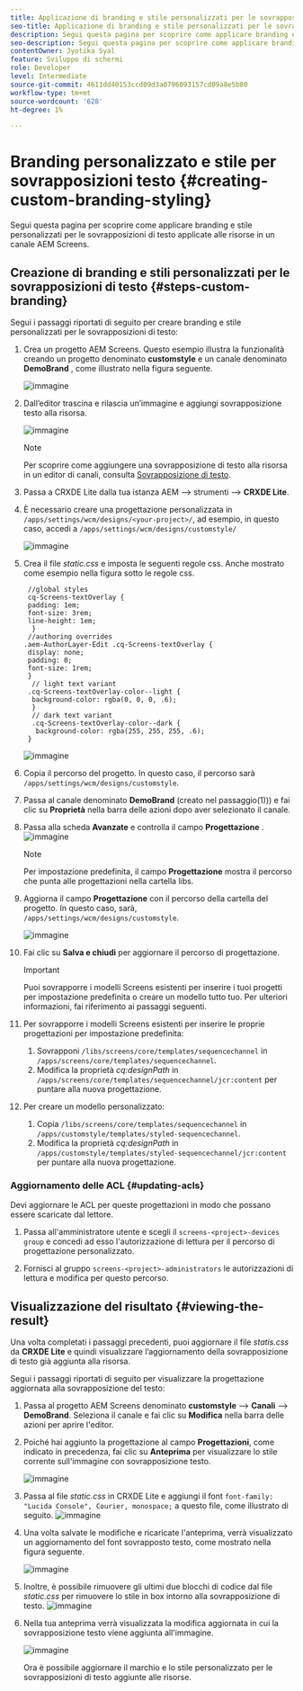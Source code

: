 ```yaml
---
title: Applicazione di branding e stile personalizzati per le sovrapposizioni di testo
seo-title: Applicazione di branding e stile personalizzati per le sovrapposizioni di testo
description: Segui questa pagina per scoprire come applicare branding e stile personalizzati per le sovrapposizioni di testo.
seo-description: Segui questa pagina per scoprire come applicare branding e stile personalizzati per le sovrapposizioni di testo.
contentOwner: Jyotika Syal
feature: Sviluppo di schermi
role: Developer
level: Intermediate
source-git-commit: 4611dd40153ccd09d3a0796093157cd09a8e5b80
workflow-type: tm+mt
source-wordcount: '628'
ht-degree: 1%

---
```



# Branding personalizzato e stile per sovrapposizioni testo {#creating-custom-branding-styling}

Segui questa pagina per scoprire come applicare branding e stile personalizzati per le sovrapposizioni di testo applicate alle risorse in un canale AEM Screens.

## Creazione di branding e stili personalizzati per le sovrapposizioni di testo {#steps-custom-branding}

Segui i passaggi riportati di seguito per creare branding e stile personalizzati per le sovrapposizioni di testo:

1. Crea un progetto AEM Screens. Questo esempio illustra la funzionalità creando un progetto denominato **customstyle** e un canale denominato **DemoBrand** , come illustrato nella figura seguente.

   ![immagine](/help/user-guide/assets/custom-brand/custom-brand1.png)

1. Dall’editor trascina e rilascia un’immagine e aggiungi sovrapposizione testo alla risorsa.

   ![immagine](/help/user-guide/assets/custom-brand/custom-brand2.png)

   >[!NOTE]
   >Per scoprire come aggiungere una sovrapposizione di testo alla risorsa in un editor di canali, consulta [Sovrapposizione di testo](/help/user-guide/text-overlay.md).

1. Passa a CRXDE Lite dalla tua istanza AEM —> strumenti —> **CRXDE Lite**.

1. È necessario creare una progettazione personalizzata in `/apps/settings/wcm/designs/<your-project>/`, ad esempio, in questo caso, accedi a `/apps/settings/wcm/designs/customstyle/`

   ![immagine](/help/user-guide/assets/custom-brand/custom-brand3.png)

1. Crea il file *static.css* e imposta le seguenti regole css. Anche mostrato come esempio nella figura sotto le regole css.

   ```shell
    //global styles
    cq-Screens-textOverlay {
    padding: 1em;
    font-size: 3rem;
    line-height: 1em;
     }
    //authoring overrides
   .aem-AuthorLayer-Edit .cq-Screens-textOverlay {
    display: none;
    padding: 0;
    font-size: 1rem;
    }
     // light text variant
    .cq-Screens-textOverlay-color--light {
     background-color: rgba(0, 0, 0, .6);
     }
     // dark text variant
     .cq-Screens-textOverlay-color--dark {
      background-color: rgba(255, 255, 255, .6);
    }
   ```

   ![immagine](/help/user-guide/assets/custom-brand/custom-brand4.png)

1. Copia il percorso del progetto. In questo caso, il percorso sarà `/apps/settings/wcm/designs/customstyle`.

1. Passa al canale denominato **DemoBrand** (creato nel passaggio(1))) e fai clic su **Proprietà** nella barra delle azioni dopo aver selezionato il canale.

1. Passa alla scheda **Avanzate** e controlla il campo **Progettazione** .
   ![immagine](/help/user-guide/assets/custom-brand/custom-brand5.png)

   >[!NOTE]
   >Per impostazione predefinita, il campo **Progettazione** mostra il percorso che punta alle progettazioni nella cartella libs.

1. Aggiorna il campo **Progettazione** con il percorso della cartella del progetto. In questo caso, sarà, `/apps/settings/wcm/designs/customstyle`.

   ![immagine](/help/user-guide/assets/custom-brand/custom-brand6.png)

1. Fai clic su **Salva e chiudi** per aggiornare il percorso di progettazione.

   >[!IMPORTANT]
   >Puoi sovrapporre i modelli Screens esistenti per inserire i tuoi progetti per impostazione predefinita o creare un modello tutto tuo. Per ulteriori informazioni, fai riferimento ai passaggi seguenti.

1. Per sovrapporre i modelli Screens esistenti per inserire le proprie progettazioni per impostazione predefinita:

   1. Sovrapponi `/libs/screens/core/templates/sequencechannel` in `/apps/screens/core/templates/sequencechannel`.
   1. Modifica la proprietà *cq:designPath* in `/apps/screens/core/templates/sequencechannel/jcr:content` per puntare alla nuova progettazione.

1. Per creare un modello personalizzato:
   1. Copia `/libs/screens/core/templates/sequencechannel` in `/apps/customstyle/templates/styled-sequencechannel`.
   1. Modifica la proprietà *cq:designPath* in `/apps/customstyle/templates/styled-sequencechannel/jcr:content` per puntare alla nuova progettazione.


### Aggiornamento delle ACL {#updating-acls}

Devi aggiornare le ACL per queste progettazioni in modo che possano essere scaricate dal lettore.

1. Passa all&#39;amministratore utente e scegli il `screens-<project>-devices group` e concedi ad esso l&#39;autorizzazione di lettura per il percorso di progettazione personalizzato.

1. Fornisci al gruppo `screens-<project>-administrators` le autorizzazioni di lettura e modifica per questo percorso.

## Visualizzazione del risultato {#viewing-the-result}

Una volta completati i passaggi precedenti, puoi aggiornare il file *statis.css* da **CRXDE Lite** e quindi visualizzare l’aggiornamento della sovrapposizione di testo già aggiunta alla risorsa.

Segui i passaggi riportati di seguito per visualizzare la progettazione aggiornata alla sovrapposizione del testo:

1. Passa al progetto AEM Screens denominato **customstyle** —> **Canali** —> **DemoBrand**. Seleziona il canale e fai clic su **Modifica** nella barra delle azioni per aprire l&#39;editor.

1. Poiché hai aggiunto la progettazione al campo **Progettazioni**, come indicato in precedenza, fai clic su **Anteprima** per visualizzare lo stile corrente sull&#39;immagine con sovrapposizione testo.

   ![immagine](/help/user-guide/assets/custom-brand/custom-brand7.png)

1. Passa al file *static.css* in CRXDE Lite e aggiungi il font `font-family: "Lucida Console", Courier, monospace;` a questo file, come illustrato di seguito.
   ![immagine](/help/user-guide/assets/custom-brand/custom-brand8.png)

1. Una volta salvate le modifiche e ricaricate l&#39;anteprima, verrà visualizzato un aggiornamento del font sovrapposto testo, come mostrato nella figura seguente.

   ![immagine](/help/user-guide/assets/custom-brand/custom-brand9.png)

1. Inoltre, è possibile rimuovere gli ultimi due blocchi di codice dal file *static.css* per rimuovere lo stile in box intorno alla sovrapposizione di testo.
   ![immagine](/help/user-guide/assets/custom-brand/custom-brand10.png)

1. Nella tua anteprima verrà visualizzata la modifica aggiornata in cui la sovrapposizione testo viene aggiunta all&#39;immagine.

   ![immagine](/help/user-guide/assets/custom-brand/custom-brand11.png)

   Ora è possibile aggiornare il marchio e lo stile personalizzato per le sovrapposizioni di testo aggiunte alle risorse.









